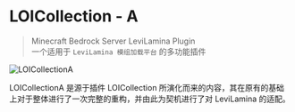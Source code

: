 # LOICollection - A

> Minecraft Bedrock Server LeviLamina Plugin  
> 一个适用于 `LeviLamina 模组加载平台` 的多功能插件

![LOICollectionA](https://socialify.git.ci/loitietu/LOICollectionA/image?description=1&font=Raleway&forks=1&issues=1&name=1&owner=1&pattern=Circuit%20Board&pulls=1&stargazers=1&theme=Auto)

LOICollectionA 是源于插件 LOICollection 所演化而来的内容，其在原有的基础上对于整体进行了一次完整的重构，并由此为契机进行了对 LeviLamina 的适配。
